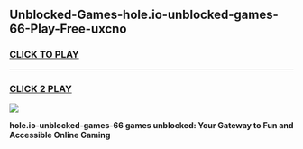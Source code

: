 
## Unblocked-Games-hole.io-unblocked-games-66-Play-Free-uxcno
<h3>
<a href="https://premium76.site?title=hole.io-unblocked-games-66&ref=09A">CLICK TO PLAY</a></h3>
<hr>

<h3>
<a href="https://premium76.site?title=hole.io-unblocked-games-66&ref=09A">CLICK 2 PLAY</a>
  
</h3>

<a href="https://premium76.site?title=hole.io-unblocked-games-66&ref=09A"><img src="https://clearcache.store/games.png"></a>


**hole.io-unblocked-games-66 games unblocked: Your Gateway to Fun and Accessible Online Gaming**
